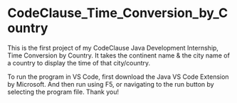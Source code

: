 # CodeClause_Time_Conversion_by_Country
This is the first project of my CodeClause Java Development Internship, Time Conversion by Country. It takes the continent name &amp; the city name of a country to display the time of that city/country.

To run the program in VS Code, first download the Java VS Code Extension by Microsoft. And then run using F5, or navigating to the run button by selecting the program file. Thank you!
